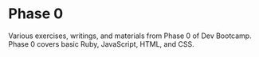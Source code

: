 # Phase 0
Various exercises, writings, and materials from Phase 0 of Dev Bootcamp. Phase 0 covers basic Ruby, JavaScript, HTML, and CSS.
